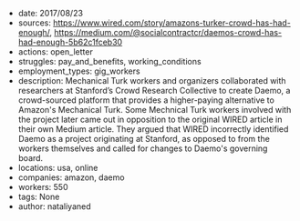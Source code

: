 - date: 2017/08/23
- sources: https://www.wired.com/story/amazons-turker-crowd-has-had-enough/, https://medium.com/@socialcontractcr/daemos-crowd-has-had-enough-5b62c1fceb30
- actions: open_letter
- struggles: pay_and_benefits, working_conditions
- employment_types: gig_workers
- description: Mechanical Turk workers and organizers collaborated with researchers at Stanford’s Crowd Research Collective to create Daemo, a crowd-sourced platform that provides a higher-paying alternative to Amazon's Mechanical Turk. Some Mechnical Turk workers involved with the project later came out in opposition to the original WIRED article in their own Medium article. They argued that WIRED incorrectly identified Daemo as a project originating at Stanford, as opposed to from the workers themselves and called for changes to Daemo's governing board.
- locations: usa, online
- companies: amazon, daemo
- workers: 550
- tags: None
- author: nataliyaned
